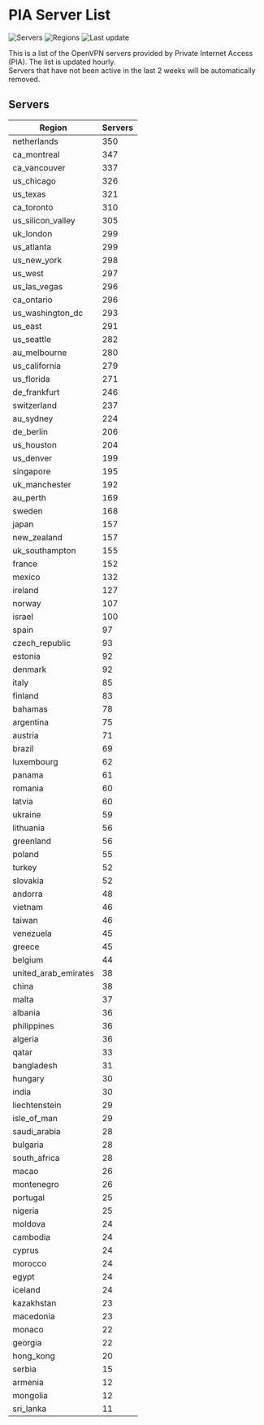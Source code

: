 # PIA Server List

![Servers](https://img.shields.io/badge/servers-11,479-blue)
![Regions](https://img.shields.io/badge/regions-97-blue)
![Last update](https://img.shields.io/badge/last_updated-Tue_Apr_30_01:02:24_UTC_2024-blue)

This is a list of the OpenVPN servers provided by Private Internet Access (PIA). The list is updated hourly. </br>
Servers that have not been active in the last 2 weeks will be automatically removed.

## Servers
| Region               | Servers |
|----------------------|---------|
| netherlands | 350 |
| ca_montreal | 347 |
| ca_vancouver | 337 |
| us_chicago | 326 |
| us_texas | 321 |
| ca_toronto | 310 |
| us_silicon_valley | 305 |
| uk_london | 299 |
| us_atlanta | 299 |
| us_new_york | 298 |
| us_west | 297 |
| us_las_vegas | 296 |
| ca_ontario | 296 |
| us_washington_dc | 293 |
| us_east | 291 |
| us_seattle | 282 |
| au_melbourne | 280 |
| us_california | 279 |
| us_florida | 271 |
| de_frankfurt | 246 |
| switzerland | 237 |
| au_sydney | 224 |
| de_berlin | 206 |
| us_houston | 204 |
| us_denver | 199 |
| singapore | 195 |
| uk_manchester | 192 |
| au_perth | 169 |
| sweden | 168 |
| japan | 157 |
| new_zealand | 157 |
| uk_southampton | 155 |
| france | 152 |
| mexico | 132 |
| ireland | 127 |
| norway | 107 |
| israel | 100 |
| spain | 97 |
| czech_republic | 93 |
| estonia | 92 |
| denmark | 92 |
| italy | 85 |
| finland | 83 |
| bahamas | 78 |
| argentina | 75 |
| austria | 71 |
| brazil | 69 |
| luxembourg | 62 |
| panama | 61 |
| romania | 60 |
| latvia | 60 |
| ukraine | 59 |
| lithuania | 56 |
| greenland | 56 |
| poland | 55 |
| turkey | 52 |
| slovakia | 52 |
| andorra | 48 |
| vietnam | 46 |
| taiwan | 46 |
| venezuela | 45 |
| greece | 45 |
| belgium | 44 |
| united_arab_emirates | 38 |
| china | 38 |
| malta | 37 |
| albania | 36 |
| philippines | 36 |
| algeria | 36 |
| qatar | 33 |
| bangladesh | 31 |
| hungary | 30 |
| india | 30 |
| liechtenstein | 29 |
| isle_of_man | 29 |
| saudi_arabia | 28 |
| bulgaria | 28 |
| south_africa | 28 |
| macao | 26 |
| montenegro | 26 |
| portugal | 25 |
| nigeria | 25 |
| moldova | 24 |
| cambodia | 24 |
| cyprus | 24 |
| morocco | 24 |
| egypt | 24 |
| iceland | 24 |
| kazakhstan | 23 |
| macedonia | 23 |
| monaco | 22 |
| georgia | 22 |
| hong_kong | 20 |
| serbia | 15 |
| armenia | 12 |
| mongolia | 12 |
| sri_lanka | 11 |